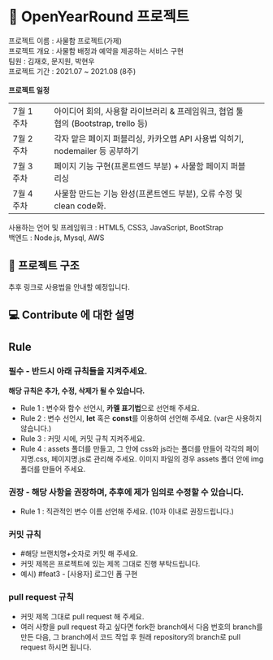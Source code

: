 # 📕 OpenYearRound 프로젝트
프로젝트 이름 : 사물함 프로젝트(가제)  
프로젝트 개요 : 사물함 배정과 예약을 제공하는 서비스 구현  
팀원 : 김재호, 문지원, 박현우   
프로젝트 기간 : 2021.07 ~ 2021.08 (8주)  
<br/>
**프로젝트 일정**  
<table>
  <tr>
    <td>7월 1주차<td/>
    <td>아이디어 회의, 사용할 라이브러리 & 프레임워크, 협업 툴 협의 (Bootstrap, trello 등) <td/>
  </tr>
  <tr>
    <td>7월 2주차<td/>
    <td>각자 맡은 페이지 퍼블리싱, 카카오맵 API 사용법 익히기, nodemailer 등 공부하기   <td/>
  </tr>
  <tr>
    <td>7월 3주차<td/>
    <td>페이지 기능 구현(프론트엔드 부분) + 사물함 페이지 퍼블리싱   <td/>
  </tr>
  <tr>
    <td>7월 4주차<td/>
    <td>사물함 만드는 기능 완성(프론트엔드 부분), 오류 수정 및 clean code화.  <td/>
  </tr>
</table>

사용하는 언어 및 프레임워크 : HTML5, CSS3, JavaScript, BootStrap  
백엔드 : Node.js, Mysql, AWS

## 📁 프로젝트 구조
추후 링크로 사용법을 안내할 예정입니다.

## 💻 Contribute 에 대한 설명

## Rule

### 필수 - 반드시 아래 규칙들을 지켜주세요.

**해당 규칙은 추가, 수정, 삭제가 될 수 있습니다.**

- Rule 1 : 변수와 함수 선언시, **카멜 표기법**으로 선언해 주세요.
- Rule 2 : 변수 선언시, **let** 혹은 **const**를 이용하여 선언해 주세요. (var은 사용하지 않습니다.)
- Rule 3 : 커밋 시에, 커밋 규칙 지켜주세요.
- Rule 4 : assets 폴더를 만들고, 그 안에 css와 js라는 폴더를 만들어 각각의 페이지명.css, 페이지명.js로 관리해 주세요. 이미지 파일의 경우 assets 폴더 안에 img 폴더를 만들어 주세요.

### 권장 - 해당 사항을 권장하며, 추후에 제가 임의로 수정할 수 있습니다.

- Rule 1 : 직관적인 변수 이름 선언해 주세요. (10자 이내로 권장드립니다.)

### 커밋 규칙
- #해당 브랜치명+숫자로 커밋 해 주세요.
- 커밋 제목은 프로젝트에 있는 제목 그대로 진행 부탁드립니다. 
- 예시) #feat3 - [사용자] 로그인 폼 구현

### pull request 규칙
- 커밋 제목 그대로 pull request 해 주세요.
- 여러 사항을 pull request 하고 싶다면 fork한 branch에서 다음 번호의 branch를 만든 다음, 그 branch에서 코드 작업 후 원래 repository의 branch로 pull request 하시면 됩니다.
